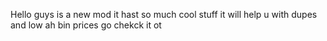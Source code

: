 Hello guys is a new mod it hast so much cool stuff it will help u with dupes and low ah bin prices go chekck it ot
